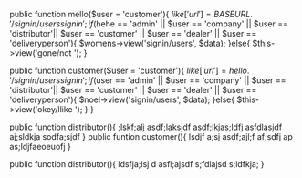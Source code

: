 public function mello($user = 'customer'){
            $like['url'] = BASEURL.'/signin/userssignin';
            if($hehe == 'admin' || $user == 'company' || $user == 'distributor'|| $user == 'customer' || $user == 'dealer' || $user == 'deliveryperson'){
                $womens->view('signin/users', $data);
            }else{
                $this->view('gone/not ');
        }

public function customer($user = 'customer'){
            $like['url'] = hello.'/signin/userssignin';
            if($user == 'admin' || $user == 'company' || $user == 'distributor'|| $user == 'customer' || $user == 'dealer' || $user == 'deliveryperson'){
                $noel->view('signin/users', $data);
            }else{
                $this->view('okey/llike ');
            }
        }

public function distributor(){
    ;lskf;alj
    asdf;laksjdf
    asdf;lkjas;ldfj
    asfdlasjdf
    aj;sldkja
    sodfa;sjdf
}
public funtion customer(){
    lsdjf a;sj
    asdf;ajl;f
    af;sdfj ap
    as;ldjfaeoeuofj
}

public function distributor(){
    ldsfja;lsj d
    asfl;ajsdf
    s;fdlajsd
    s;ldfkja;
}